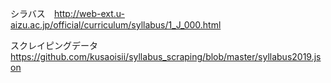 シラバス　http://web-ext.u-aizu.ac.jp/official/curriculum/syllabus/1_J_000.html

スクレイピングデータ　
https://github.com/kusaoisii/syllabus_scraping/blob/master/syllabus2019.json
